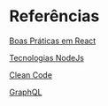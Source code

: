 # Referências

[Boas Práticas em React](https://github.com/gislainejessica/Referencias/blob/master/BoasPraticasReact.md)

[Tecnologias NodeJs](https://github.com/gislainejessica/Referencias/blob/master/Tecnologias.md)

[Clean Code](https://github.com/gislainejessica/Referencias/blob/master/CleanCode.md) 

[GraphQL](https://github.com/gislainejessica/Referencias/blob/master/Graphql.md)
